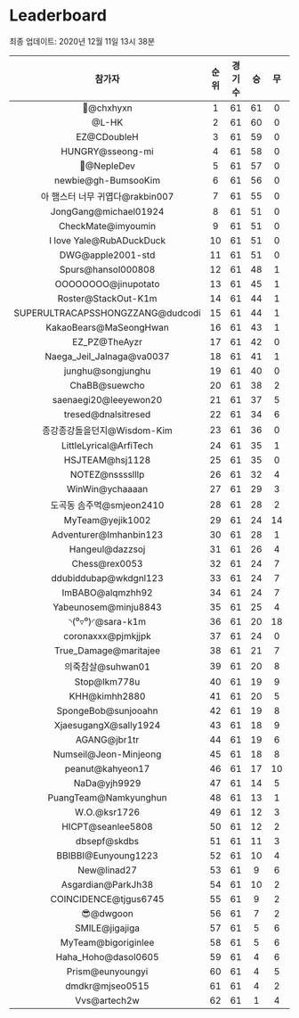 # Leaderboard
최종 업데이트: 2020년 12월 11일 13시 38분




| 참가자 | 순위 | 경기수 | 승 | 무 | 패 | 승점 |
|:---:|:---:|:---:|:---:|:---:|:---:|:---:|
| 👑@chxhyxn | 1 | 61 | 61 | 0 | 0 | 183 |
| @L-HK | 2 | 61 | 60 | 0 | 1 | 180 |
| EZ@CDoubleH | 3 | 61 | 59 | 0 | 2 | 177 |
| HUNGRY@sseong-mi | 4 | 61 | 58 | 0 | 3 | 174 |
| 💸@NepleDev | 5 | 61 | 57 | 0 | 4 | 171 |
| newbie@gh-BumsooKim | 6 | 61 | 56 | 0 | 5 | 168 |
| 아 햄스터 너무 귀엽다@rakbin007 | 7 | 61 | 55 | 0 | 6 | 165 |
| JongGang@michael01924 | 8 | 61 | 51 | 0 | 10 | 153 |
| CheckMate@imyoumin | 9 | 61 | 51 | 0 | 10 | 153 |
| I love Yale@RubADuckDuck | 10 | 61 | 51 | 0 | 10 | 153 |
| DWG@apple2001-std | 11 | 61 | 51 | 0 | 10 | 153 |
| Spurs@hansol000808 | 12 | 61 | 48 | 1 | 12 | 145 |
| OOOOOOOO@jinupotato | 13 | 61 | 45 | 1 | 15 | 136 |
| Roster@StackOut-K1m | 14 | 61 | 44 | 1 | 16 | 133 |
| SUPERULTRACAPSSHONGZZANG@dudcodi | 15 | 61 | 44 | 1 | 16 | 133 |
| KakaoBears@MaSeongHwan | 16 | 61 | 43 | 1 | 17 | 130 |
| EZ_PZ@TheAyzr | 17 | 61 | 42 | 0 | 19 | 126 |
| Naega_Jeil_Jalnaga@va0037 | 18 | 61 | 41 | 1 | 19 | 124 |
| junghu@songjunghu | 19 | 61 | 40 | 0 | 21 | 120 |
| ChaBB@suewcho | 20 | 61 | 38 | 2 | 21 | 116 |
| saenaegi20@leeyewon20 | 21 | 61 | 37 | 5 | 19 | 116 |
| tresed@dnalsitresed | 22 | 61 | 34 | 6 | 21 | 108 |
| 종강종강돌을던지@Wisdom-Kim | 23 | 61 | 36 | 0 | 25 | 108 |
| LittleLyrical@ArfiTech | 24 | 61 | 35 | 1 | 25 | 106 |
| HSJTEAM@hsj1128 | 25 | 61 | 35 | 0 | 26 | 105 |
| NOTEZ@nsssslllp | 26 | 61 | 32 | 4 | 25 | 100 |
| WinWin@ychaaaan | 27 | 61 | 29 | 3 | 29 | 90 |
| 도곡동 솜주먹@smjeon2410 | 28 | 61 | 28 | 2 | 31 | 86 |
| MyTeam@yejik1002 | 29 | 61 | 24 | 14 | 23 | 86 |
| Adventurer@Imhanbin123 | 30 | 61 | 28 | 1 | 32 | 85 |
| Hangeul@dazzsoj | 31 | 61 | 26 | 4 | 31 | 82 |
| Chess@rex0053 | 32 | 61 | 24 | 7 | 30 | 79 |
| ddubiddubap@wkdgnl123 | 33 | 61 | 24 | 7 | 30 | 79 |
| ImBABO@alqmzhh92 | 34 | 61 | 24 | 7 | 30 | 79 |
| Yabeunosem@minju8843 | 35 | 61 | 25 | 4 | 32 | 79 |
| ◝(⁰▿⁰)◜@sara-k1m | 36 | 61 | 20 | 18 | 23 | 78 |
| coronaxxx@pjmkjjpk | 37 | 61 | 24 | 0 | 37 | 72 |
| True_Damage@maritajee | 38 | 61 | 21 | 7 | 33 | 70 |
| 의죽참살@suhwan01 | 39 | 61 | 20 | 8 | 33 | 68 |
| Stop@lkm778u | 40 | 61 | 19 | 9 | 33 | 66 |
| KHH@kimhh2880 | 41 | 61 | 20 | 5 | 36 | 65 |
| SpongeBob@sunjooahn | 42 | 61 | 19 | 8 | 34 | 65 |
| XjaesugangX@sally1924 | 43 | 61 | 18 | 9 | 34 | 63 |
| AGANG@jbr1tr | 44 | 61 | 19 | 6 | 36 | 63 |
| Numseil@Jeon-Minjeong | 45 | 61 | 18 | 8 | 35 | 62 |
| peanut@kahyeon17 | 46 | 61 | 17 | 10 | 34 | 61 |
| NaDa@yjh9929 | 47 | 61 | 14 | 5 | 42 | 47 |
| PuangTeam@Namkyunghun | 48 | 61 | 13 | 1 | 47 | 40 |
| W.O.@ksr1726 | 49 | 61 | 12 | 3 | 46 | 39 |
| HICPT@seanlee5808 | 50 | 61 | 12 | 2 | 47 | 38 |
| dbsepf@skdbs | 51 | 61 | 11 | 3 | 47 | 36 |
| BBIBBI@Eunyoung1223 | 52 | 61 | 10 | 4 | 47 | 34 |
| New@linad27 | 53 | 61 | 9 | 6 | 46 | 33 |
| Asgardian@ParkJh38 | 54 | 61 | 10 | 2 | 49 | 32 |
| COINCIDENCE@tjgus6745 | 55 | 61 | 9 | 2 | 50 | 29 |
| 😎@dwgoon | 56 | 61 | 7 | 2 | 52 | 23 |
| SMILE@jigajiga | 57 | 61 | 5 | 6 | 50 | 21 |
| MyTeam@bigoriginlee | 58 | 61 | 5 | 6 | 50 | 21 |
| Haha_Hoho@dasol0605 | 59 | 61 | 4 | 6 | 51 | 18 |
| Prism@eunyoungyi | 60 | 61 | 4 | 5 | 52 | 17 |
| dmdkr@mjseo0515 | 61 | 61 | 4 | 2 | 55 | 14 |
| Vvs@artech2w | 62 | 61 | 1 | 4 | 56 | 7 |